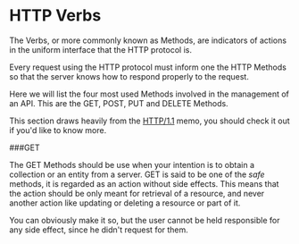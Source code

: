 # HTTP Verbs

The Verbs, or more commonly known as Methods, are indicators of actions in the uniform interface that the HTTP protocol is.

Every request using the HTTP protocol must inform one the HTTP Methods so that the server knows how to respond properly to the request.

Here we will list the four most used Methods involved in the management of an API. This are the GET, POST, PUT and DELETE Methods.

This section draws heavily from the [HTTP/1.1](http://www.w3.org/Protocols/rfc2616/rfc2616.html) memo, you should check it out if you'd like to know more.

###GET

The GET Methods should be use when your intention is to obtain a collection or an entity from a server. GET is said to be one of the *safe* methods, it is regarded as an action without side effects.
This means that the action should be only meant for retrieval of a resource, and never another action like updating or deleting a resource or part of it.

You can obviously make it so, but the user cannot be held responsible for any side effect, since he didn't request for them.
